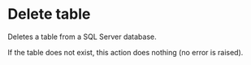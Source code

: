 # Delete table

Deletes a table from a SQL Server database.  

If the table does not exist, this action does nothing (no error is raised).